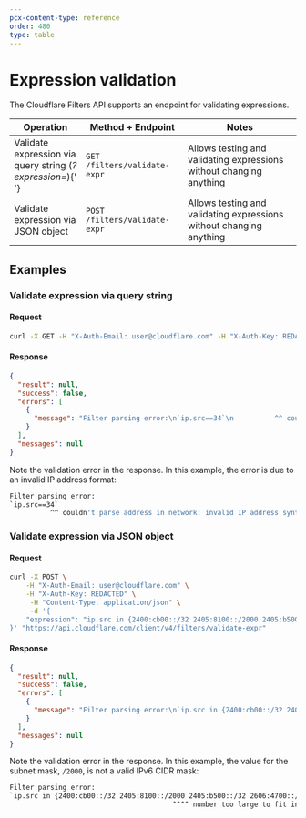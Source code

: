 ```yaml
---
pcx-content-type: reference
order: 480
type: table
---
```


# Expression validation

The Cloudflare Filters API supports an endpoint for validating expressions.

<TableWrap>
  <table style="width: 100%;">
    <thead>
      <tr>
        <th>Operation</th>
        <th>Method + Endpoint</th>
        <th>Notes</th>
      </tr>
    </thead>
    <tbody>
      <tr>
        <td style="width:25%; word-wrap:break-word; white-space:normal">
          Validate expression via query string (<em>?expression=</em>){' '}
        </td>
        <td>
          <code class="InlineCode">GET /filters/validate-expr</code>
        </td>
        <td>
          Allows testing and validating expressions without changing anything
        </td>
      </tr>
      <tr>
        <td style="width:25%; word-wrap:break-word; white-space:normal">
          Validate expression via JSON object
        </td>
        <td>
          <code class="InlineCode">POST /filters/validate-expr</code>
        </td>
        <td>
          Allows testing and validating expressions without changing anything
        </td>
      </tr>
    </tbody>
  </table>
</TableWrap>

## Examples

### Validate expression via query string

#### Request

```bash
curl -X GET -H "X-Auth-Email: user@cloudflare.com" -H "X-Auth-Key: REDACTED" 'https://api.cloudflare.com/client/v4/filters/validate-expr?expression=ip.src==34'
```

#### Response

```json
{
  "result": null,
  "success": false,
  "errors": [
    {
      "message": "Filter parsing error:\n`ip.src==34`\n          ^^ couldn't parse address in network: invalid IP address syntax\n"
    }
  ],
  "messages": null
}
```

Note the validation error in the response. In this example, the error is due to an invalid IP address format:

```bash
Filter parsing error:
`ip.src==34`
          ^^ couldn't parse address in network: invalid IP address syntax
```

### Validate expression via JSON object

#### Request

```bash
curl -X POST \
    -H "X-Auth-Email: user@cloudflare.com" \
    -H "X-Auth-Key: REDACTED" \
     -H "Content-Type: application/json" \
     -d '{
    "expression": "ip.src in {2400:cb00::/32 2405:8100::/2000 2405:b500::/32 2606:4700::/32 2803:f800::/32 2c0f:f248::/32 2a06:98c0::/29}"
}' "https://api.cloudflare.com/client/v4/filters/validate-expr"
```

#### Response

```json
{
  "result": null,
  "success": false,
  "errors": [
    {
      "message": "Filter parsing error:\n`ip.src in {2400:cb00::/32 2405:8100::/2000 2405:b500::/32 2606:4700::/32 2803:f800::/32 2c0f:f248::/32 2a06:98c0::/29}`\n                                        ^^^^ number too large to fit in target type while parsing with radix 10\n"
    }
  ],
  "messages": null
}
```

Note the validation error in the response. In this example, the value for the subnet mask, `/2000`, is not a valid IPv6 CIDR mask:

```bash
Filter parsing error:
`ip.src in {2400:cb00::/32 2405:8100::/2000 2405:b500::/32 2606:4700::/32 2803:f800::/32 2c0f:f248::/32 2a06:98c0::/29}`
                                        ^^^^ number too large to fit in target type while parsing with radix 10
```
